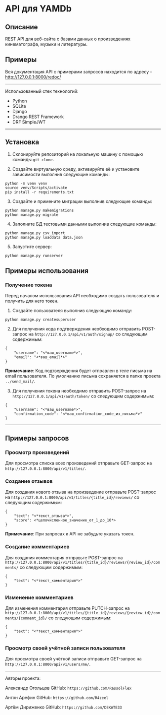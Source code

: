 # API для YAMDb

## Описание
REST API для веб-сайта с базами данных о произведениях кинематографа, музыки и литературы.


## Примеры
Вся документация API с примерами запросов находится по адресу - http://127.0.0.1:8000/redoc/

***

Использованный стек технологий:
- Python
- SQLite
- Django
- Drango REST Framework
- DRF SimpleJWT

***

## Установка
1. Склонируйте репозиторий на локальную машину с помощью команды `git clone`.

2. Создайте виртуальную среду, активируйте её и установите зависимости выполнив следующие команды:


```
python -m venv venv
source venv/Scripts/activate
pip install -r requirements.txt
```

3. Создайте и примените миграции выполнив следующие команды:

```
python manage.py makemigrations
python manage.py migrate
```

4. Заполните БД тестовыми данными выполнив следующие команды:

```
python manage.py csv_import
python manage.py loaddata data.json
```

5. Запустите сервер:

```
python manage.py runserver
```

## Примеры использования

### Получение токена

Перед началом использования API необходимо создать пользователя и получить для него токен.

1. Создайте пользователя выполнив следующую команду:

```
python manage.py createsuperuser
```

2. Для получения кода подтверждения необходимо отправить POST-запрос на `http://127.0.0.1/api/v1/auth/signup/` со следующим содержимым:

```
{
    "username": "<*ваш_username*>",
    "email": "<*ваш_email*>"
}
```

**Примечание**:
Код подтверждения будет отправлен в теле письма на email пользователя. По умолчанию письма сохраняется в папке проекта `../send_mail/`.

3. Для получения токена необходимо отправить POST-запрос на `http://127.0.0.1/api/v1/auth/token/` со следующим содержимым:

```
{
    "username": "<*ваш_username*>",
    "confirmation_code": "<*ваш_confirmation_code_из_письма*>"
}
```

***

## Примеры запросов

### Просмотр произведений
Для просмотра списка всех произведений отправьте GET-запрос на `http://127.0.0.1:8000/api/v1/titles/`.

### Создание отзывов
Для создания нового отзыва на произведение отправьте POST-запрос на `http://127.0.0.1:8000/api/v1/titles/{title_id}/reviews/` со следующим содержимым:

```
{
    "text": "<*текст_отзыва*>",
    "score": <*целочисленное_значение_от_1_до_10*>
}
```

**Примечание**:
При запросах к API не забудьте указать токен.

### Создание комментариев
Для создания комментария отправьте POST-запрос на `http://127.0.0.1:8000/api/v1/titles/{title_id}/reviews/{review_id}/comments/` со следующим содержимым:

```
{
    "text": "<*текст_комментария*>"
}
```

### Изменение комментариев
Для изменения комментария отправьте PUTCH-запрос на `http://127.0.0.1:8000/api/v1/titles/{title_id}/reviews/{review_id}/comments/{comment_id}/` со следующим содержимым:

```
{
    "text": "<*текст_комментария*>"
}
```

### Просмотр своей учётной записи пользователя
Для просмотра своей учётной записи отправьте GET-запрос на `http://127.0.0.1:8000/api/v1/users/me/`.

***

Авторы проекта:

Александр Огольцов
GitHub: `https://github.com/RassolFlex`

Антон Арефин
GitHub: `https://github.com/R4zeel`

Артём Дириженко
GitHub: `https://github.com/DEKATE33`
